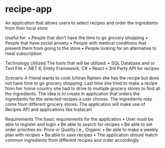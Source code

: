 # recipe-app
An application that allows users to select recipes and order the ingredients from their local store

Useful for:
•	People that don’t have the time to go grocery shopping
•	People that have social anxiety 
•	People with medical conditions that prevent them from going to the store
•	People looking for an alternative to meal subscription

Technology Utilized
The tools that will be utilized:
•	SQL Database and or Text File
•	.NET 6, Entity Framework, C#
•	React
•	3rd Party API for recipes 

Scenario
A friend wants to cook Ichiran Ramen she has the recipe but does not have time to go grocery shopping. Last time she tried to make a recipe from her home country she had to drive to multiple grocery stores to find all the ingredients. The idea is to create in application that orders the ingredients for the selected recipes a user choose. The ingredients may come from different grocery stores. The application will make use of Recipes API and applications like Instacart

Requirements
The basic requirements for the application
•	User must be able to register and login
•	Be able to search for recipes
•	Be able to set order priorities ex: Price or Quality i.e., Organic
•	Be able to make a weekly plan with recipes
•	Ba able to save recipes
•	The application should match common ingredients from different recipes and order accordingly
